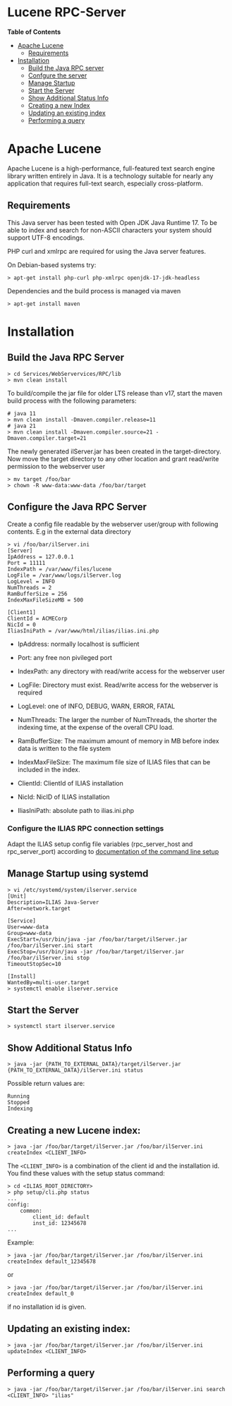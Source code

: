# Lucene RPC-Server

**Table of Contents**
* [Apache Lucene](#apache-lucene)
  * [Requirements](#requirements)
* [Installation](#installation)
  * [Build the Java RPC server](#build-the-java-rpc-server)
  * [Confgure the server](#configure-the-java-rpc-server)
  * [Manage Startup](#manage-startup-using-systemd)
  * [Start the Server](#start-the-server)
  * [Show Additional Status Info](#show-additional-status-info)
  * [Creating a new Index](#creating-a-new-lucene-index)
  * [Updating an existing index](#manage-startup-using-systemd)
  * [Performing a query](#performing-a-query)

<a name="apache-lucene"></a>
# Apache Lucene

Apache Lucene is a high-performance, full-featured text search engine library
written entirely in Java. It is a technology suitable for nearly any application
that requires full-text search, especially cross-platform.

<a name="requirements"></a>
## Requirements

This Java server has been tested with Open JDK Java Runtime 17.
To be able to index and search for non-ASCII characters your system should
support UTF-8 encodings.

PHP curl and xmlrpc are required for using the Java server features.

On Debian-based systems try:

````shell
> apt-get install php-curl php-xmlrpc openjdk-17-jdk-headless
````
Dependencies and the build process is managed via maven
```shell
> apt-get install maven
```

<a name="installation"></a>
# Installation

<a name="build-java-server"></a>
## Build the Java RPC Server
```shell
> cd Services/WebServervices/RPC/lib
> mvn clean install
```
To build/compile the jar file for older LTS release than v17, start the maven build process with the following parameters:
```shell
# java 11
> mvn clean install -Dmaven.compiler.release=11
# java 21
> mvn clean install -Dmaven.compiler.source=21 -Dmaven.compiler.target=21
```

The newly generated ilServer.jar has been created in the target-directory.
Now move the target directory to any other location and grant read/write permission to the webserver user 
```shell
> mv target /foo/bar
> chown -R www-data:www-data /foo/bar/target
```

## Configure the Java RPC Server
Create a config file readable by the webserver user/group with following contents. E.g in the external data directory
```shell
> vi /foo/bar/ilServer.ini
[Server]
IpAddress = 127.0.0.1
Port = 11111
IndexPath = /var/www/files/lucene
LogFile = /var/www/logs/ilServer.log
LogLevel = INFO
NumThreads = 2
RamBufferSize = 256
IndexMaxFileSizeMB = 500

[Client1]
ClientId = ACMECorp
NicId = 0
IliasIniPath = /var/www/html/ilias/ilias.ini.php
```

- IpAddress: normally localhost is sufficient
- Port: any free non pivileged port
- IndexPath: any directory with read/write access for the webserver user
- LogFile: Directory must exist. Read/write access for the webserver is required
- LogLevel: one of INFO, DEBUG, WARN, ERROR, FATAL
- NumThreads: The larger the number of NumThreads, the shorter the indexing time, at the expense of the overall CPU load.
- RamBufferSize: The maximum amount of memory in MB before index data is written to the file system
- IndexMaxFileSize: The maximum file size of ILIAS files that can be included in the index.

- ClientId: ClientId of ILIAS installation
- NicId: NicID of ILIAS installation
- IliasIniPath: absolute path to ilias.ini.php

### Configure the ILIAS RPC connection settings
Adapt the ILIAS setup config file variables (rpc_server_host and rpc_server_port) according 
to [documentation of the command line setup](../../../../setup/README.md)

## Manage Startup using systemd
```shell
> vi /etc/systemd/system/ilserver.service
[Unit]
Description=ILIAS Java-Server
After=network.target

[Service]
User=www-data
Group=www-data
ExecStart=/usr/bin/java -jar /foo/bar/target/ilServer.jar /foo/bar/ilServer.ini start
ExecStop=/usr/bin/java -jar /foo/bar/target/ilServer.jar /foo/bar/ilServer.ini stop
TimeoutStopSec=10

[Install]
WantedBy=multi-user.target
> systemctl enable ilserver.service
```

<a name="start-the-server"></a>
## Start the Server
```shell
> systemctl start ilserver.service
```
## Show Additional Status Info
```shell
> java -jar {PATH_TO_EXTERNAL_DATA}/target/ilServer.jar {PATH_TO_EXTERNAL_DATA}/ilServer.ini status
```

Possible return values are:
```
Running
Stopped
Indexing
```

<a name="creating-a-new-lucene-index"></a>
## Creating a new Lucene index:

```shell
> java -jar /foo/bar/target/ilServer.jar /foo/bar/ilServer.ini createIndex <CLIENT_INFO>
```

The ```<CLIENT_INFO>``` is a combination of the client id and the installation id.
You find these values with the setup status command:
```shell
> cd <ILIAS_ROOT_DIRECTORY>
> php setup/cli.php status
...
config:
    common:
        client_id: default
        inst_id: 12345678
...
```

Example:
```shell
> java -jar /foo/bar/target/ilServer.jar /foo/bar/ilServer.ini createIndex default_12345678
```
or
```shell
> java -jar /foo/bar/target/ilServer.jar /foo/bar/ilServer.ini createIndex default_0
```
if no installation id is given.

<a name="updating-an-existing-index"></a>
## Updating an existing index:

```shell
> java -jar /foo/bar/target/ilServer.jar /foo/bar/ilServer.ini updateIndex <CLIENT_INFO>
```

<a name="performing-a-query"></a>
## Performing a query

```shell
> java -jar /foo/bar/target/ilServer.jar /foo/bar/ilServer.ini search <CLIENT_INFO> "ilias"
```